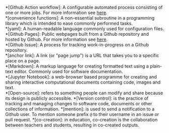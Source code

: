 *[Github Action workflow]: A configurable automated process consisting of one or more jobs. For more information see [here](https://docs.github.com/en/actions/using-workflows).   
*[convenience functions]: A non-essential subroutine in a programming library which is intended to ease commonly performed tasks.   
*[yaml]: A human-readable language commonly used for configuration files.  
*[Github Pages]: Public webpages built from a Github repository and hosted by Github. For more information see [here](https://pages.github.com/).   
*[Github Issue]: A process for tracking work-in-progress on a Github repository.    
*[anchor link]: A link (or "page jump") is a URL that takes you to a specific place on a page.    
*[Markdown]: A markup language for creating formatted text using a plain-text editor. Commonly used for software documentation.     
*[Jupyter Notebook]: a web-browser based programme for creating and sharing interactive computational documents containing code, images and text.    
*[Open-source]: refers to something people can modify and share because its design is publicly accessible. 
*[Version control]: is the practice of tracking and managing changes to software code, documents or other collections of information.
*[mention]: is used to send a notification to a Github user. To mention someone prefix `@` to their username in an issue or pull request.
*[co-creation]: in education, co-creation is the collaboration between teachers and students, resulting in co-created outputs.

